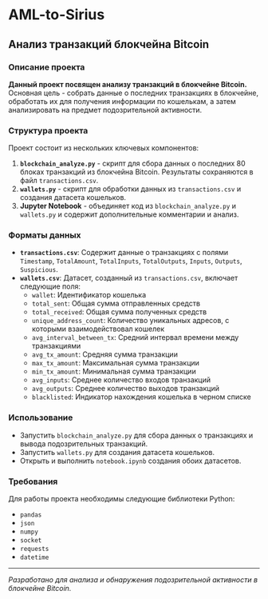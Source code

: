 # AML-to-Sirius
## Анализ транзакций блокчейна Bitcoin

### Описание проекта

**Данный проект посвящен анализу транзакций в блокчейне Bitcoin.** Основная цель - собрать данные о последних транзакциях в блокчейне, обработать их для получения информации по кошелькам, а затем анализировать на предмет подозрительной активности.

### Структура проекта

Проект состоит из нескольких ключевых компонентов:

1. **`blockchain_analyze.py`** - скрипт для сбора данных о последних 80 блоках транзакций из блокчейна Bitcoin. Результаты сохраняются в файл `transactions.csv`.
2. **`wallets.py`** - скрипт для обработки данных из `transactions.csv` и создания датасета кошельков.
3. **Jupyter Notebook** - объединяет код из `blockchain_analyze.py` и `wallets.py` и содержит дополнительные комментарии и анализ.

### Форматы данных

- **`transactions.csv`**: Содержит данные о транзакциях с полями `Timestamp`, `TotalAmount`, `TotalInputs`, `TotalOutputs`, `Inputs`, `Outputs`, `Suspicious`.
- **`wallets.csv`**: Датасет, созданный из `transactions.csv`, включает следующие поля:
  - `wallet`: Идентификатор кошелька
  - `total_sent`: Общая сумма отправленных средств
  - `total_received`: Общая сумма полученных средств
  - `unique_address_count`: Количество уникальных адресов, с которыми взаимодействовал кошелек
  - `avg_interval_between_tx`: Средний интервал времени между транзакциями
  - `avg_tx_amount`: Средняя сумма транзакции
  - `max_tx_amount`: Максимальная сумма транзакции
  - `min_tx_amount`: Минимальная сумма транзакции
  - `avg_inputs`: Среднее количество входов транзакций
  - `avg_outputs`: Среднее количество выходов транзакций
  - `blacklisted`: Индикатор нахождения кошелька в черном списке

### Использование
- Запустить `blockchain_analyze.py` для сбора данных о транзакциях и вывода подозрительных транзакций.
- Запустить `wallets.py` для создания датасета кошельков.
- Открыть и выполнить `notebook.ipynb` создания обоих датасетов.

### Требования

Для работы проекта необходимы следующие библиотеки Python:

- `pandas`
- `json`
- `numpy`
- `socket`
- `requests`
- `datetime`

---

_Разработано для анализа и обнаружения подозрительной активности в блокчейне Bitcoin._
